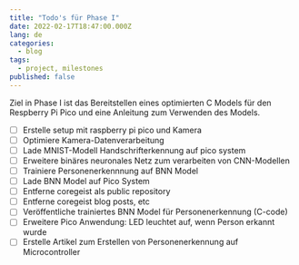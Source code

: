 ```yaml
---
title: "Todo's für Phase I"
date: 2022-02-17T18:47:00.000Z
lang: de
categories:
  - blog
tags:
  - project, milestones
published: false
---
```


Ziel in Phase I ist das Bereitstellen eines optimierten C Models für den Respberry Pi Pico und eine Anleitung zum Verwenden des Models.    

- [ ] Erstelle setup mit raspberry pi pico und Kamera
- [ ] Optimiere Kamera-Datenverarbeitung
- [ ] Lade MNIST-Modell Handschrifterkennung auf pico system
- [ ] Erweitere binäres neuronales Netz zum verarbeiten von CNN-Modellen
- [ ] Trainiere Personenerkennnung auf BNN Model
- [ ] Lade BNN Model auf Pico System
- [ ] Entferne coregeist als public repository
- [ ] Entferne coregeist blog posts, etc
- [ ] Veröffentliche trainiertes BNN Model für Personenerkennung (C-code) 
- [ ] Erweitere Pico Anwendung: LED leuchtet auf, wenn Person erkannt wurde
- [ ] Erstelle Artikel zum Erstellen von Personenerkennung auf Microcontroller    